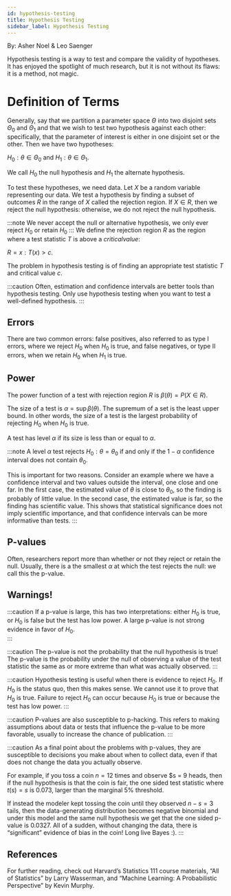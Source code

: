 ```yaml
---
id: hypothesis-testing
title: Hypothesis Testing
sidebar_label: Hypothesis Testing
---
```


By: Asher Noel & Leo Saenger

Hypothesis testing is a way to test and compare the validity of hypotheses. It has enjoyed the spotlight of much research, but it is not without its flaws: it is a method, not magic. 

# Definition of Terms 

Generally, say that we partition a parameter space $\Theta$ into two disjoint sets $\Theta_0$ and $\Theta_1$ and that we wish to test two hypothesis against each other: specifically, that the parameter of interest is either in one disjoint set or the other. Then we have two hypotheses: 

$H_0 : \theta \in \Theta_0$ and $H_1 : \theta \in \Theta_1$. 

We call $H_0$ the null hypothesis and $H_1$ the alternate hypothesis. 

To test these hypotheses, we need data. Let $X$ be a random variable representing our data. We test a hypothesis by finding a subset of outcomes $R$ in the range of $X$ called the rejection region. If $X \in R$, then we reject the null hypothesis: otherwise, we do not reject the null hypothesis. 

:::note
We never accept the null or alternative hypothesis, we only ever reject $H_0$ or retain $H_0$ 
:::
We define the rejection region $R$ as the region where a test statistic $T$ is above a $critical value$: 

$R = {x : T(x) > c }$. 

The problem in hypothesis testing is of finding an appropriate test statistic $T$ and critical value $c$. 

:::caution
Often, estimation and confidence intervals are better tools than hypothesis testing. Only use hypothesis testing when you want to test a well-defined hypothesis. 
:::

## Errors 

There are two common errors: false positives, also referred to as type I errors, where we reject $H_0$ when $H_0$ is true, and false negatives, or type II errors, when we retain $H_0$ when $H_1$ is true. 


## Power 

The power function of a test with rejection region $R$ is $\beta(\theta) = P(X \in R)$. 

The size of a test is $\alpha = \sup \beta(\theta)$. The supremum of a set is the least upper bound. In other words, the size of a test is the largest probability of rejecting $H_0$ when $H_0$ is true. 

A test has level $\alpha$ if its size is less than or equal to $\alpha$. 

:::note
A level $\alpha$ test rejects $H_0 : \theta = \theta_0$ if and only if the $1-\alpha$ confidence interval does not contain $\theta_0$. 

This is important for two reasons. Consider an example where we have a confidence interval and two values outside the interval, one close and one far. In the first case, the estimated value of $\theta$ is close to $\theta_0$, so the finding is probably of little value. In the second case, the estimated value is far, so the finding has scientific value. This shows that statistical significance does not imply scientific importance, and that confidence intervals can be more informative than tests. 
:::


## P-values 

Often, researchers report more than whether or not they reject or retain the null. Usually, there is a the smallest $\alpha$ at which the test rejects the null: we call this the p-value. 


## Warnings! 

:::caution
If a p-value is large, this has two interpretations: either $H_0$ is true, or $H_0$ is false but the test has low power. A large p-value is not strong evidence in favor of $H_0$.  
:::

:::caution
The p-value is not the probability that the null hypothesis is true! The p-value is the probability under the null of observing a value of the test statistic the same as or more extreme than what was actually observed. 
:::

:::caution
Hypothesis testing is useful when there is evidence to reject $H_0$. If $H_0$ is the status quo, then this makes sense. We cannot use it to prove that $H_0$ is true. Failure to reject $H_0$ can occur because $H_0$ is true or because the test has low power.
:::

:::caution
P-values are also susceptible to p-hacking. This refers to making assumptions about data or tests that influence the p-value to be more favorable, usually to increase the chance of publication. 
:::

:::caution
As a final point about the problems with p-values, they are susceptible to decisions you make about when to collect data, even if that does not change the data you actually observe.

For example, if you toss a coin $n=12$ times and observe  $s = 9 heads, then if the null hypothesis is that the coin is fair, the one sided test statistic where $t(s) = s$ is 0.073, larger than the marginal 5% threshold. 

If instead the modeler kept tossing the coin until they observed $n - s = 3$ tails, then the data-generating distribution becomes negative binomial and under this model and the same null hypothesis we get that the one sided p-value is 0.0327. All of a sudden, without changing the data, there is “significant” evidence of bias in the coin! Long live Bayes :). 
:::

## References

For further reading, check out Harvard’s Statistics 111 course materials, “All of Statistics” by Larry Wasserman, and “Machine Learning: A Probabilistic Perspective” by Kevin Murphy. 
